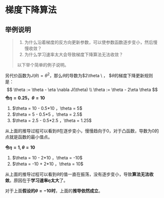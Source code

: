 # 梯度下降算法

## 举例说明

> 1. 为什么沿着梯度的反方向更新参数，可以使参数函数逐步变小，然后慢慢收敛？
> 2. 为什么学习速率太大会导致梯度下降算法无法收敛？
>
> 以下举个简单的例子说明。

另代价函数为$J(\theta) = \theta^2$，那么$\theta$的导数为$2\theta \ ， $$\theta$的梯度下降更新规则是：
$$
\theta := \theta - \eta \nabla J(\theta) \\
\theta := \theta - 2\eta \theta
$$
**令$\eta = 0.25$，$\theta=10$**

1. $\theta = 10 - 0.5*10 $，$\theta = 5$
2. $\theta = 5 - 0.5*5 $，$\theta = 2.5$
3. $\theta = 2.5 - 0.5*2.5 $，$\theta = 1.25$

从上面的推导过程可以看到$\theta$在逐步变小，慢慢趋向于0，对于凸函数，导数为0的点就是函数的最小值点。

**令$\eta = 1, \theta = 10$**

1. $\theta = 10 - 2*10 $，$\theta = -10$
2. $\theta = -10 + 2*10 $，$\theta = 10$

从上面的推导过程可以看到$\theta$的值一直在振荡，没有逐步变小，导致**算法无法收敛**。原因在于**学习速率$\eta$太大**了。

对于上面**假设的$\theta=-10$时**，上面的**推导依然成立**。